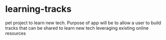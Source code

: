 # learning-tracks

pet project to learn new tech. Purpose of app will be to allow a user to build tracks that can be shared to learn new tech leveraging existing online resources
